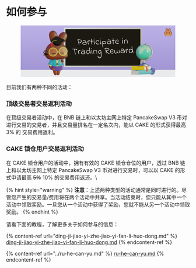 # 如何参与

<figure><img src="../../../.gitbook/assets/image (225).png" alt=""><figcaption></figcaption></figure>

目前我们有两种不同的活动：

### 顶级交易者交易返利活动

在顶级交易者活动中，在 BNB 链上和以太坊主网上特定 PancakeSwap V3 币对进行交易的交易者，并且交易量排名在一定名次内，能以 CAKE 的形式获得最高 3% 的 交易费用返利。

### CAKE 锁仓用户交易返利活动

在 CAKE 锁仓用户的活动中，拥有有效的 CAKE 锁仓仓位的用户，透过 BNB 链上和以太坊主网上特定 PancakeSwap V3 币对进行交易时，可以以 CAKE 的形式申请最高 ~~5%~~ 10% 的交易费用返还。\


{% hint style="warning" %}
**注意**：上述两种类型的活动通常是同时进行的。尽管您产生的交易量/费用将在两个活动中共享。当活动结束时，您只能从其中**一**个活动中领取奖励。一旦您从一个活动中获得了奖励，您就不能从另一个活动中领取奖励。
{% endhint %}

请看下面的教程，了解更多关于如何参与的信息：

{% content-ref url="ding-ji-jiao-yi-zhe-jiao-yi-fan-li-huo-dong.md" %}
[ding-ji-jiao-yi-zhe-jiao-yi-fan-li-huo-dong.md](ding-ji-jiao-yi-zhe-jiao-yi-fan-li-huo-dong.md)
{% endcontent-ref %}

{% content-ref url="../ru-he-can-yu.md" %}
[ru-he-can-yu.md](../ru-he-can-yu.md)
{% endcontent-ref %}
